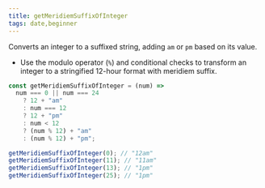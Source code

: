 ```yaml
---
title: getMeridiemSuffixOfInteger
tags: date,beginner
---
```


Converts an integer to a suffixed string, adding `am` or `pm` based on its value.

- Use the modulo operator (`%`) and conditional checks to transform an integer to a stringified 12-hour format with meridiem suffix.

```js
const getMeridiemSuffixOfInteger = (num) =>
  num === 0 || num === 24
    ? 12 + "am"
    : num === 12
    ? 12 + "pm"
    : num < 12
    ? (num % 12) + "am"
    : (num % 12) + "pm";
```

```js
getMeridiemSuffixOfInteger(0); // "12am"
getMeridiemSuffixOfInteger(11); // "11am"
getMeridiemSuffixOfInteger(13); // "1pm"
getMeridiemSuffixOfInteger(25); // "1pm"
```

